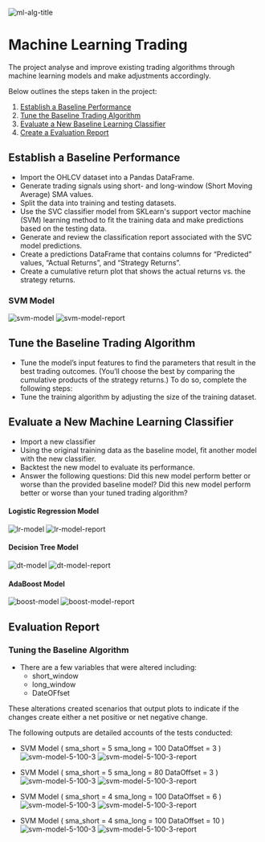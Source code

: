 ![ml-alg-title](images/header-image.png)

# Machine Learning Trading 

The project analyse and improve existing trading algorithms through machine learning models and make adjustments accordingly.

Below outlines the steps taken in the project:

1. [Establish a Baseline Performance](establish-a-baseline-performance)
2. [Tune the Baseline Trading Algorithm](tune-the-baseline-trading-algorithm)
3. [Evaluate a New Baseline Learning Classifier](evaluate-new-baseline-learning-classifier)
4. [Create a Evaluation Report](create-a-evaluation-report)

## Establish a Baseline Performance
* Import the OHLCV dataset into a Pandas DataFrame.
* Generate trading signals using short- and long-window (Short Moving Average) SMA values.
* Split the data into training and testing datasets.
* Use the SVC classifier model from SKLearn's support vector machine (SVM) learning method to fit the training data and make predictions based on the testing data.
* Generate and review the classification report associated with the SVC model predictions.
* Create a predictions DataFrame that contains columns for “Predicted” values, “Actual Returns”, and “Strategy Returns”.
* Create a cumulative return plot that shows the actual returns vs. the strategy returns.

### SVM Model

![svm-model](images/svm-model-4-100-3.png)
![svm-model-report](images/svm-model-4-100-3-report.png)

## Tune the Baseline Trading Algorithm
* Tune the model’s input features to find the parameters that result in the best trading outcomes. (You’ll choose the best by comparing the cumulative products of the strategy returns.) To do so, complete the following steps:
* Tune the training algorithm by adjusting the size of the training dataset.

## Evaluate a New Machine Learning Classifier
* Import a new classifier
* Using the original training data as the baseline model, fit another model with the new classifier.
* Backtest the new model to evaluate its performance.
* Answer the following questions: Did this new model perform better or worse than the provided baseline model? Did this new model perform better or worse than your tuned trading algorithm?

#### Logistic Regression Model
![lr-model](images/lr-model-4-100-3.png)
![lr-model-report](images/lr-model-4-100-3-report.png)

#### Decision Tree Model
![dt-model](images/dt-model-4-100-3.png)
![dt-model-report](images/dt-model-4-100-3-report.png)

#### AdaBoost Model
![boost-model](images/boost-model-4-100-3.png)
![boost-model-report](images/boost-model.png)


## Evaluation Report
### Tuning the Baseline Algorithm
* There are a few variables that were altered including:
    * short_window
    * long_window
    * DateOFfset

These alterations created scenarios that output plots to indicate if the changes create either a net positive or net negative change.

The following outputs are detailed accounts of the tests conducted:

* SVM Model (
    sma_short = 5
    sma_long = 100
    DataOffset = 3
)
![svm-model-5-100-3](images/svm-model-5-100-3.png)
![svm-model-5-100-3-report](images/svm-model-5-100-3-report.png)


* SVM Model (
    sma_short = 5
    sma_long = 80
    DataOffset = 3
)
![svm-model-5-100-3](images/svm-model-5-80-3.png)
![svm-model-5-100-3-report](images/svm-model-5-80-3-report.png)

* SVM Model (
    sma_short = 4
    sma_long = 100
    DataOffset = 6
)
![svm-model-5-100-3](images/svm-model-4-100-6.png)
![svm-model-5-100-3-report](images/svm-model-4-100-6-report.png)

* SVM Model (
    sma_short = 4
    sma_long = 100
    DataOffset = 10
)
![svm-model-5-100-3](images/svm-model-4-100-10.png)
![svm-model-5-100-3-report](images/svm-model-4-100-10-report.png)